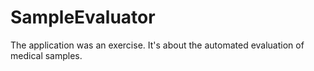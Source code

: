 # SampleEvaluator

The application was an exercise. It's about the automated evaluation of medical samples.

